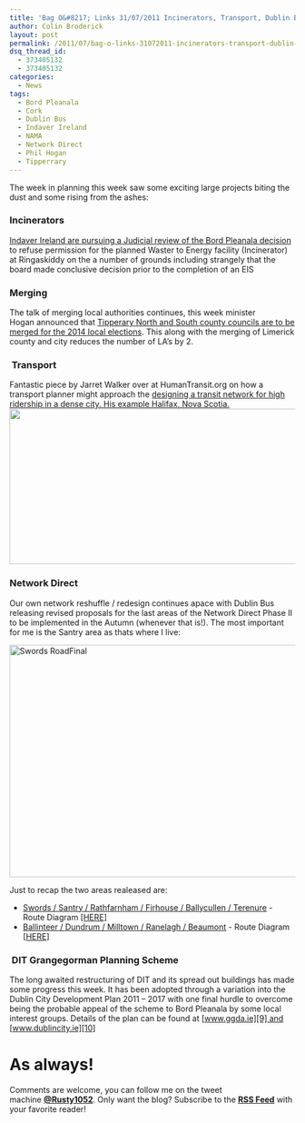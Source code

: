 ```yaml
---
title: 'Bag O&#8217; Links 31/07/2011 Incinerators, Transport, Dublin Bus and Grangegorman'
author: Colin Broderick
layout: post
permalink: /2011/07/bag-o-links-31072011-incinerators-transport-dublin-bus-and-grangegorman/"
dsq_thread_id:
  - 373405132
  - 373405132
categories:
  - News
tags:
  - Bord Pleanala
  - Cork
  - Dublin Bus
  - Indaver Ireland
  - NAMA
  - Network Direct
  - Phil Hogan
  - Tipperrary
---
```

The week in planning this week saw some exciting large projects biting the dust and some rising from the ashes:

### Incinerators

[Indaver Ireland are pursuing a Judicial review of the Bord Pleanala decision][1] to refuse permission for the planned Waster to Energy facility (Incinerator) at Ringaskiddy on the a number of grounds including strangely that the board made conclusive decision prior to the completion of an EIS

### Merging

The talk of merging local authorities continues, this week minister Hogan announced that [Tipperary North and South county councils are to be merged for the 2014 local elections][2]. This along with the merging of Limerick county and city reduces the number of LA&#8217;s by 2.

###  Transport

Fantastic piece by Jarret Walker over at HumanTransit.org on how a transport planner might approach the [designing a transit network for high ridership in a dense city. His example Halifax, Nova Scotia.][3][<img class="alignnone" title="One-way loops - Halifax" src="http://urbanist.typepad.com/.a/6a00d83454714d69e2015433a3f782970c-800wi" alt="" width="560" height="274" />][3]

### Network Direct

Our own network reshuffle / redesign continues apace with Dublin Bus releasing revised proposals for the last areas of the Network Direct Phase II to be implemented in the Autumn (whenever that is!). The most important for me is the Santry area as thats where I live:

[<img class="alignnone size-full wp-image-1546" title="Swords RoadFinal" src="{{site.baseurl}}/wp-content/uploads/2011/07/www.dublinbus_PageFiles-7366-Swords-RoadFinal.png" alt="Swords RoadFinal" width="547" height="409" />][4]

Just to recap the two areas realeased are:

*   [Swords / Santry / Rathfarnham / Firhouse / Ballycullen / Terenure][5] - Route Diagram [[HERE]][6]
*   [Ballinteer / Dundrum / Milltown / Ranelagh / Beaumont][7] - Route Diagram[ [HERE]][8]

###  DIT Grangegorman Planning Scheme

The long awaited restructuring of DIT and its spread out buildings has made some progress this week. It has been adopted through a variation into the Dublin City Development Plan 2011 &#8211; 2017 with one final hurdle to overcome being the probable appeal of the scheme to Bord Pleanala by some local interest groups. Details of the plan can be found at [www.ggda.ie][9] and [www.dublincity.ie][10]  


# As always!

Comments are welcome, you can follow me on the tweet machine **<a title="Follow me on Twitter" href="http://twitter.com/#!/rusty1052" target="_blank">@Rusty1052</a>**. Only want the blog? Subscribe to the **<a title="RSS Feed" href="http://feeds.feedburner.com/AnIrishPlanningStudentsBlog" target="_blank">RSS Feed</a>** with your favorite reader!



 [1]: http://www.examiner.ie/breakingnews/ireland/waste-incinerator-firm-permitted-to-appeal-refusal-of-planning-permission-514176.html "The Examiner article"
 [2]: http://www.irishtimes.com/newspaper/ireland/2011/0727/1224301448118.html "IrishTimes.com"
 [3]: http://www.humantransit.org/2011/07/network-design-for-high-ridership-a-dense-city-example.html
 [4]: {{site.baseurl}}/wp-content/uploads/2011/07/www.dublinbus_PageFiles-7366-Swords-RoadFinal.png
 [5]: http://www.dublinbus.ie/en/Network-Direct/Network-Direct-Phase-2/Swords--Santry--Rathfarnham--Firhouse--Ballycullen--Terenure/
 [6]: http://www.dublinbus.ie/PageFiles/7366/Swords%20RoadFinal.pdf
 [7]: http://www.dublinbus.ie/en/Network-Direct/Network-Direct-Phase-2/Ballinteer--Dundrum--Milltown--Ranelagh--Beaumont/
 [8]: http://www.dublinbus.ie/PageFiles/7480/SandyfordBallinteerV1.pdf
 [9]: http://www.ggda.ie/
 [10]: http://www.dublincity.ie/Planning/OtherDevelopmentPlans/LocalAreaPlans/Pages/GrangegormanStrategicDevelopmentZoneDPS.aspx